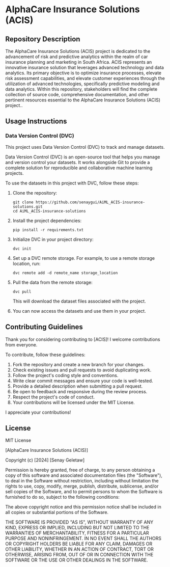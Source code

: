 # AlphaCare Insurance Solutions (ACIS)

## Repository Description

The AlphaCare Insurance Solutions (ACIS) project is dedicated to the advancement of risk and predictive analytics within the realm of car insurance planning and marketing in South Africa.
ACIS represents an innovative insurance solution that leverages advanced technology and data analytics. Its primary objective is to optimize insurance processes, elevate risk assessment capabilities, and elevate customer experiences through the utilization of advanced technologies, specifically predictive modeling and data analytics. Within this repository, stakeholders will find the complete collection of source code, comprehensive documentation, and other pertinent resources essential to the AlphaCare Insurance Solutions (ACIS) project..

## Usage Instructions

### Data Version Control (DVC)

This project uses Data Version Control (DVC) to track and manage datasets.

Data Version Control (DVC) is an open-source tool that helps you manage and version control your datasets. It works alongside Git to provide a complete solution for reproducible and collaborative machine learning projects.

To use the datasets in this project with DVC, follow these steps:

1. Clone the repository:

   ```
   git clone https://github.com/senaygui/AiML_ACIS-insurance-solutions.git
   cd AiML_ACIS-insurance-solutions
   ```

2. Install the project dependencies:

   ```
   pip install -r requirements.txt
   ```

3. Initialize DVC in your project directory:

   ```
   dvc init
   ```

4. Set up a DVC remote storage. For example, to use a remote storage location, run:

   ```
   dvc remote add -d remote_name storage_location
   ```

5. Pull the data from the remote storage:

   ```
   dvc pull
   ```

   This will download the dataset files associated with the project.

6. You can now access the datasets and use them in your project.

## Contributing Guidelines

Thank you for considering contributing to [ACIS]! I welcome contributions from everyone.

To contribute, follow these guidelines:

1. Fork the repository and create a new branch for your changes.
2. Check existing issues and pull requests to avoid duplicating work.
3. Follow the project's coding style and conventions.
4. Write clear commit messages and ensure your code is well-tested.
5. Provide a detailed description when submitting a pull request.
6. Be open to feedback and responsive during the review process.
7. Respect the project's code of conduct.
8. Your contributions will be licensed under the MIT License.

I appreciate your contributions!

## License

MIT License

[AlphaCare Insurance Solutions (ACIS)]

Copyright (c) [2024] [Senay Geletaw]

Permission is hereby granted, free of charge, to any person obtaining a copy
of this software and associated documentation files (the "Software"), to deal
in the Software without restriction, including without limitation the rights
to use, copy, modify, merge, publish, distribute, sublicense, and/or sell
copies of the Software, and to permit persons to whom the Software is
furnished to do so, subject to the following conditions:

The above copyright notice and this permission notice shall be included in all
copies or substantial portions of the Software.

THE SOFTWARE IS PROVIDED "AS IS", WITHOUT WARRANTY OF ANY KIND, EXPRESS OR
IMPLIED, INCLUDING BUT NOT LIMITED TO THE WARRANTIES OF MERCHANTABILITY,
FITNESS FOR A PARTICULAR PURPOSE AND NONINFRINGEMENT. IN NO EVENT SHALL THE
AUTHORS OR COPYRIGHT HOLDERS BE LIABLE FOR ANY CLAIM, DAMAGES OR OTHER
LIABILITY, WHETHER IN AN ACTION OF CONTRACT, TORT OR OTHERWISE, ARISING FROM,
OUT OF OR IN CONNECTION WITH THE SOFTWARE OR THE USE OR OTHER DEALINGS IN THE
SOFTWARE.
